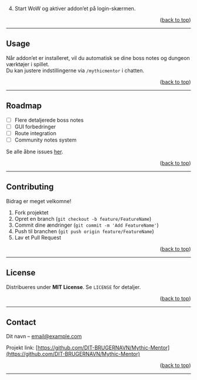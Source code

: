4. Start WoW og aktiver addon’et på login-skærmen.  

<p align="right">(<a href="#readme-top">back to top</a>)</p>

---

## Usage
Når addon’et er installeret, vil du automatisk se dine boss notes og dungeon værktøjer i spillet.  
Du kan justere indstillingerne via `/mythicmentor` i chatten.  

<p align="right">(<a href="#readme-top">back to top</a>)</p>

---

## Roadmap
- [ ] Flere detaljerede boss notes  
- [ ] GUI forbedringer  
- [ ] Route integration  
- [ ] Community notes system  

Se alle åbne issues [her](https://github.com/DIT-BRUGERNAVN/Mythic-Mentor/issues).  

<p align="right">(<a href="#readme-top">back to top</a>)</p>

---

## Contributing
Bidrag er meget velkomne!  
1. Fork projektet  
2. Opret en branch (`git checkout -b feature/FeatureName`)  
3. Commit dine ændringer (`git commit -m 'Add FeatureName'`)  
4. Push til branchen (`git push origin feature/FeatureName`)  
5. Lav et Pull Request  

<p align="right">(<a href="#readme-top">back to top</a>)</p>

---

## License
Distribueres under **MIT License**. Se `LICENSE` for detaljer.  

<p align="right">(<a href="#readme-top">back to top</a>)</p>

---

## Contact
Dit navn – email@example.com  

Projekt link: [https://github.com/DIT-BRUGERNAVN/Mythic-Mentor](https://github.com/DIT-BRUGERNAVN/Mythic-Mentor)  

<p align="right">(<a href="#readme-top">back to top</a>)</p>

---

<!-- MARKDOWN LINKS & IMAGES -->
[contributors-shield]: https://img.shields.io/github/contributors/DIT-BRUGERNAVN/Mythic-Mentor.svg?style=for-the-badge
[contributors-url]: https://github.com/DIT-BRUGERNAVN/Mythic-Mentor/graphs/contributors
[forks-shield]: https://img.shields.io/github/forks/DIT-BRUGERNAVN/Mythic-Mentor.svg?style=for-the-badge
[forks-url]: https://github.com/DIT-BRUGERNAVN/Mythic-Mentor/network/members
[stars-shield]: https://img.shields.io/github/stars/DIT-BRUGERNAVN/Mythic-Mentor.svg?style=for-the-badge
[stars-url]: https://github.com/DIT-BRUGERNAVN/Mythic-Mentor/stargazers
[issues-shield]: https://img.shields.io/github/issues/DIT-BRUGERNAVN/Mythic-Mentor.svg?style=for-the-badge
[issues-url]: https://github.com/DIT-BRUGERNAVN/Mythic-Mentor/issues
[license-shield]: https://img.shields.io/github/license/DIT-BRUGERNAVN/Mythic-Mentor.svg?style=for-the-badge
[license-url]: https://github.com/DIT-BRUGERNAVN/Mythic-Mentor/blob/master/LICENSE
[release-shield]: https://img.shields.io/github/v/release/DIT-BRUGERNAVN/Mythic-Mentor?style=for-the-badge
[release-url]: https://github.com/DIT-BRUGERNAVN/Mythic-Mentor/releases
[downloads-shield]: https://img.shields.io/github/downloads/DIT-BRUGERNAVN/Mythic-Mentor/total?style=for-the-badge
[downloads-url]: https://github.com/DIT-BRUGERNAVN/Mythic-Mentor/releases
[product-screenshot]: images/screenshot.png
